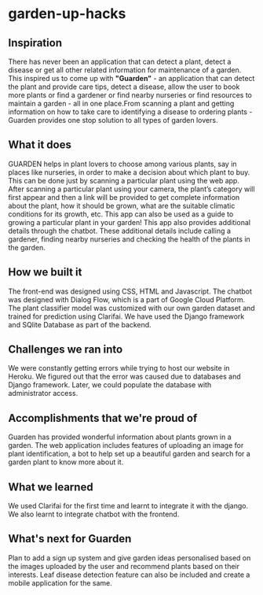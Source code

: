 # garden-up-hacks
## Inspiration
There has never been an application that can detect a plant, detect a disease or get all other related information for maintenance of a garden. This inspired us to come up with **"Guarden"** - an application that can detect the plant and provide care tips, detect a disease, allow the user to book more plants or find a gardener or find nearby nurseries or find resources to maintain a garden - all in one place.From scanning a plant and getting information on how to take care to identifying a disease to ordering plants - Guarden provides one stop solution to all types of garden lovers.
## What it does
GUARDEN helps in plant lovers to choose among various plants, say in places like nurseries, in order to make a decision about which plant to buy. This can be done just by scanning a particular plant using the web app. After scanning a particular plant using your camera, the plant’s category will first appear and then a link will be provided to get complete information about the plant, how it should be grown, what are the suitable climatic conditions for its growth, etc. This app can also be used as a guide to growing a particular plant in your garden! This app also provides additional details through the chatbot. These additional details include calling a gardener, finding nearby nurseries and checking the health of the plants in the garden.
## How we built it
The front-end was designed using CSS, HTML and Javascript. The chatbot was designed with Dialog Flow, which is a part of Google Cloud Platform. The plant classifier model was customized with our own garden dataset and trained for prediction using Clarifai. We have used the Django framework and SQlite Database as part of the backend.
## Challenges we ran into
We were constantly getting errors while trying to host our website in Heroku. We figured out that the error was caused due to databases and Django framework. Later, we could populate the database with administrator access.
## Accomplishments that we're proud of
Guarden has provided wonderful information about plants grown in a garden.  The web application includes features of uploading an image for plant identification, a bot to help set up a beautiful garden and search for a garden plant to know more about it.   
## What we learned
We used Clarifai for the first time and learnt to integrate it with the django. We also learnt to integrate chatbot with the frontend. 
## What's next for Guarden
Plan to add a sign up system and give garden ideas personalised based on the images uploaded by the user and recommend plants based on their interests. Leaf disease detection feature can also be included and create a mobile application for the same.

